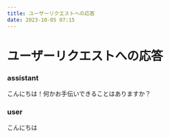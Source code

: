 ```yaml
---
title: ユーザーリクエストへの応答
date: 2023-10-05 07:15
---
```


# ユーザーリクエストへの応答

### assistant  

こんにちは！何かお手伝いできることはありますか？

### user  

こんにちは
